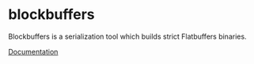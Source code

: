 # blockbuffers

Blockbuffers is a serialization tool which builds strict Flatbuffers binaries.

[Documentation](https://nervosfoundation.github.io/blockbuffers/doc/blockbuffers/index.html)
